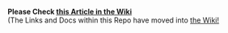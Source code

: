 **Please Check [this Article in the Wiki](../../../wiki/Send-via-HTTP-using-the-CLI-Wallet)**<br>(The Links and Docs within this Repo have moved into [the Wiki!]((../../../wiki))
